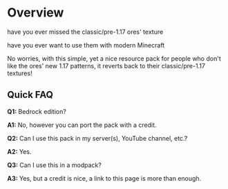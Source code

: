 # Overview
have you ever missed the classic/pre-1.17 ores' texture

have you ever want to use them with modern Minecraft

No worries, with this simple, yet a nice resource pack for people who don't like the ores' new 1.17 patterns, it reverts back to their classic/pre-1.17 textures!
## Quick FAQ
**Q1:** Bedrock edition?

**A1:** No, however you can port the pack with a credit.

**Q2:** Can I use this pack in my server(s), YouTube channel, etc.?

**A2:** Yes.

**Q3:** Can I use this in a modpack?

**A3:** Yes, but a credit is nice, a link to this page is more than enough.
